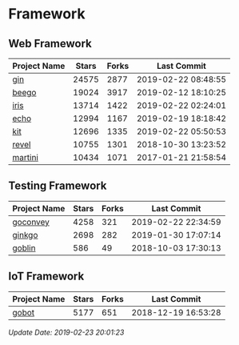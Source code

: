 # Framework

## Web Framework

| Project Name | Stars | Forks | Last Commit |
| ------------ | ----- | ----- | ----------- |
| [gin](https://github.com/gin-gonic/gin) | 24575 | 2877 | 2019-02-22 08:48:55 |
| [beego](https://github.com/astaxie/beego) | 19024 | 3917 | 2019-02-12 18:10:25 |
| [iris](https://github.com/kataras/iris) | 13714 | 1422 | 2019-02-22 02:24:01 |
| [echo](https://github.com/labstack/echo) | 12994 | 1167 | 2019-02-19 18:18:42 |
| [kit](https://github.com/go-kit/kit) | 12696 | 1335 | 2019-02-22 05:50:53 |
| [revel](https://github.com/revel/revel) | 10755 | 1301 | 2018-10-30 13:23:52 |
| [martini](https://github.com/go-martini/martini) | 10434 | 1071 | 2017-01-21 21:58:54 |

## Testing Framework

| Project Name | Stars | Forks | Last Commit |
| ------------ | ----- | ----- | ----------- |
| [goconvey](https://github.com/smartystreets/goconvey) | 4258 | 321 | 2019-02-22 22:34:59 |
| [ginkgo](https://github.com/onsi/ginkgo) | 2698 | 282 | 2019-01-30 17:07:14 |
| [goblin](https://github.com/franela/goblin) | 586 | 49 | 2018-10-03 17:30:13 |

## IoT Framework

| Project Name | Stars | Forks | Last Commit |
| ------------ | ----- | ----- | ----------- |
| [gobot](https://github.com/hybridgroup/gobot) | 5177 | 651 | 2018-12-19 16:53:28 |

*Update Date: 2019-02-23 20:01:23*